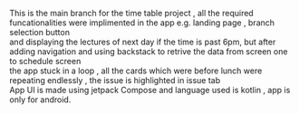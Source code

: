 This is the main branch for the time table project , all the required funcationalities were implimented in the app e.g. landing page , branch selection button <br/>
and displaying the lectures of next day if the time is past 6pm, but after adding navigation and using backstack to retrive the data from screen one to schedule screen <br/>
the app stuck in a loop , all the cards which were before lunch were repeating endlessly , the issue is highlighted in issue tab <br/>
App UI is made using jetpack Compose and language used is kotlin , app is only for android.
